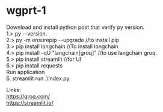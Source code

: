 # wgprt-1

Download and install python post that verify  py version.<br>
1.> py --version. <br>
2.> py -m ensurepip --upgrade  //to install pip<br>
3.> pip install longchain  //To install longchain<br>
4.> pip install -qU "langchain[groq]"   //to use langchain groq.<br>
5.> pip install streamlit  //for UI<br>
6.> pip install requests
<br>
Run application<br>
6. streamlit run .\index.py<br>

Links:<br>
https://groq.com/<br>
https://streamlit.io/<br>
